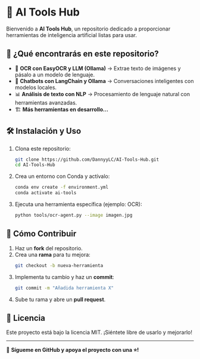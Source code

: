 # 🧠 AI Tools Hub

Bienvenido a **AI Tools Hub**, un repositorio dedicado a proporcionar herramientas de inteligencia artificial listas para usar.  

## 🚀 ¿Qué encontrarás en este repositorio?

- 📄 **OCR con EasyOCR y LLM (Ollama)** → Extrae texto de imágenes y pásalo a un modelo de lenguaje.
- 🤖 **Chatbots con LangChain y Ollama** → Conversaciones inteligentes con modelos locales.
- 📊 **Análisis de texto con NLP** → Procesamiento de lenguaje natural con herramientas avanzadas.
- 🏗 **Más herramientas en desarrollo...**

## 🛠️ Instalación y Uso

1. Clona este repositorio:
   ```bash
   git clone https://github.com/DannyyLC/AI-Tools-Hub.git
   cd AI-Tools-Hub
   ```
2. Crea un entorno con Conda y actívalo:
   ```bash
   conda env create -f environment.yml
   conda activate ai-tools
   ```
3. Ejecuta una herramienta específica (ejemplo: OCR):
   ```bash
   python tools/ocr-agent.py --image imagen.jpg
   ```

## 🤝 Cómo Contribuir

1. Haz un **fork** del repositorio.
2. Crea una **rama** para tu mejora:
   ```bash
   git checkout -b nueva-herramienta
   ```
3. Implementa tu cambio y haz un **commit**:
   ```bash
   git commit -m "Añadida herramienta X"
   ```
4. Sube tu rama y abre un **pull request**.

## 📜 Licencia

Este proyecto está bajo la licencia MIT. ¡Siéntete libre de usarlo y mejorarlo!

---

🚀 **Sígueme en GitHub y apoya el proyecto con una ⭐!**

